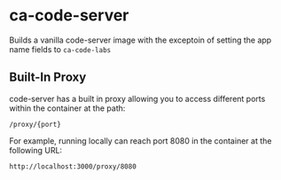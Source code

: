 # ca-code-server

Builds a vanilla code-server image with the exceptoin of setting the app name fields to `ca-code-labs`

## Built-In Proxy

code-server has a built in proxy allowing you to access different ports within the container at the path:

```
/proxy/{port}
```

For example, running locally can reach port 8080 in the container at the following URL:

```
http://localhost:3000/proxy/8080
```
